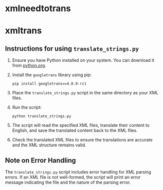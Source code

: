 # xmlneedtotrans

# xmltrans

## Instructions for using `translate_strings.py`

1. Ensure you have Python installed on your system. You can download it from [python.org](https://www.python.org/).

2. Install the `googletrans` library using pip:
   ```
   pip install googletrans==4.0.0-rc1
   ```

3. Place the `translate_strings.py` script in the same directory as your XML files.

4. Run the script:
   ```
   python translate_strings.py
   ```

5. The script will read the specified XML files, translate their content to English, and save the translated content back to the XML files.

6. Check the translated XML files to ensure the translations are accurate and the XML structure remains valid.

## Note on Error Handling

The `translate_strings.py` script includes error handling for XML parsing errors. If an XML file is not well-formed, the script will print an error message indicating the file and the nature of the parsing error.
